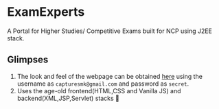 # ExamExperts
A Portal for Higher Studies/ Competitive Exams built for NCP using J2EE stack. </br>
## Glimpses
1. The look and feel of the webpage can be obtained [here](https://capturemathan.github.io/ExamExperts/) using the username as `capturesmk@gmail.com` and password as `secret`.</br>
2. Uses the age-old frontend(HTML,CSS and Vanilla JS) and backend(XML,JSP,Servlet) stacks :woozy_face: </br>
